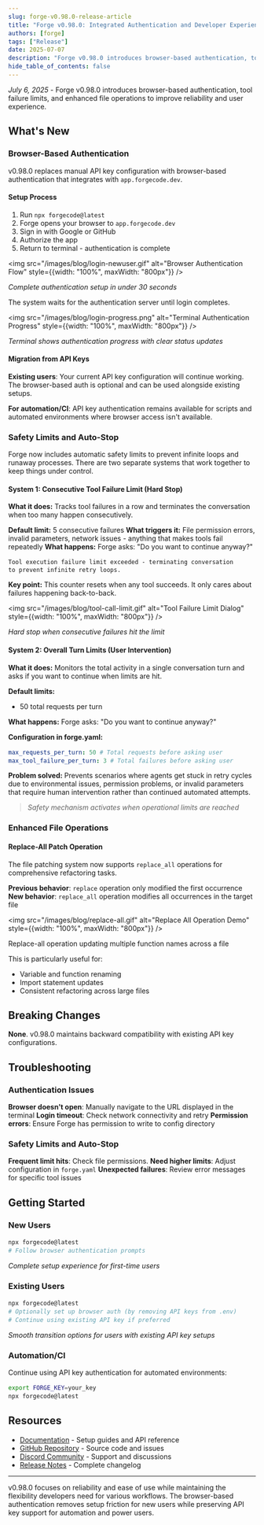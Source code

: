 ```yaml
---
slug: forge-v0.98.0-release-article
title: "Forge v0.98.0: Integrated Authentication and Developer Experience Improvements"
authors: [forge]
tags: ["Release"]
date: 2025-07-07
description: "Forge v0.98.0 introduces browser-based authentication, tool failure limits, and enhanced file operations to improve reliability and user experience."
hide_table_of_contents: false
---
```


_July 6, 2025_ - Forge v0.98.0 introduces browser-based authentication, tool failure limits, and enhanced file operations to improve reliability and user experience.

<!-- truncate -->

## What's New

### Browser-Based Authentication

v0.98.0 replaces manual API key configuration with browser-based authentication that integrates with `app.forgecode.dev`.

#### Setup Process

1. Run `npx forgecode@latest`
2. Forge opens your browser to `app.forgecode.dev`
3. Sign in with Google or GitHub
4. Authorize the app
5. Return to terminal - authentication is complete

<img src="/images/blog/login-newuser.gif" alt="Browser Authentication Flow" style={{width: "100%", maxWidth: "800px"}} />

_Complete authentication setup in under 30 seconds_

The system waits for the authentication server until login completes.

<img src="/images/blog/login-progress.png" alt="Terminal Authentication Progress" style={{width: "100%", maxWidth: "800px"}} />

_Terminal shows authentication progress with clear status updates_

#### Migration from API Keys

**Existing users**: Your current API key configuration will continue working. The browser-based auth is optional and can be used alongside existing setups.

**For automation/CI**: API key authentication remains available for scripts and automated environments where browser access isn't available.

### Safety Limits and Auto-Stop

Forge now includes automatic safety limits to prevent infinite loops and runaway processes. There are two separate systems that work together to keep things under control.

#### System 1: Consecutive Tool Failure Limit (Hard Stop)

**What it does:** Tracks tool failures in a row and terminates the conversation when too many happen consecutively.

**Default limit:** 5 consecutive failures
**What triggers it:** File permission errors, invalid parameters, network issues - anything that makes tools fail repeatedly
**What happens:** Forge asks: "Do you want to continue anyway?"

```
Tool execution failure limit exceeded - terminating conversation
to prevent infinite retry loops.
```

**Key point:** This counter resets when any tool succeeds. It only cares about failures happening back-to-back.

<img src="/images/blog/tool-call-limit.gif" alt="Tool Failure Limit Dialog" style={{width: "100%", maxWidth: "800px"}} />

_Hard stop when consecutive failures hit the limit_

#### System 2: Overall Turn Limits (User Intervention)

**What it does:** Monitors the total activity in a single conversation turn and asks if you want to continue when limits are hit.

**Default limits:**

- 50 total requests per turn

**What happens:** Forge asks: "Do you want to continue anyway?"

**Configuration in forge.yaml:**

```yaml
max_requests_per_turn: 50 # Total requests before asking user
max_tool_failure_per_turn: 3 # Total failures before asking user
```

**Problem solved:** Prevents scenarios where agents get stuck in retry cycles due to environmental issues, permission problems, or invalid parameters that require human intervention rather than continued automated attempts.

> _Safety mechanism activates when operational limits are reached_

### Enhanced File Operations

#### Replace-All Patch Operation

The file patching system now supports `replace_all` operations for comprehensive refactoring tasks.

**Previous behavior**: `replace` operation only modified the first occurrence
**New behavior**: `replace_all` operation modifies all occurrences in the target file

<img src="/images/blog/replace-all.gif" alt="Replace All Operation Demo" style={{width: "100%", maxWidth: "800px"}} />

Replace-all operation updating multiple function names across a file

This is particularly useful for:

- Variable and function renaming
- Import statement updates
- Consistent refactoring across large files

## Breaking Changes

**None**. v0.98.0 maintains backward compatibility with existing API key configurations.

## Troubleshooting

### Authentication Issues

**Browser doesn't open**: Manually navigate to the URL displayed in the terminal
**Login timeout**: Check network connectivity and retry
**Permission errors**: Ensure Forge has permission to write to config directory

### Safety Limits and Auto-Stop

**Frequent limit hits**: Check file permissions.
**Need higher limits**: Adjust configuration in `forge.yaml`
**Unexpected failures**: Review error messages for specific tool issues

## Getting Started

### New Users

```bash
npx forgecode@latest
# Follow browser authentication prompts
```

<!-- ![New User Setup Flow](screenshots/new-user-setup.gif) -->

_Complete setup experience for first-time users_

### Existing Users

```bash
npx forgecode@latest
# Optionally set up browser auth (by removing API keys from .env)
# Continue using existing API key if preferred
```

<!-- ![Existing User Migration](screenshots/existing-user-migration.png) -->

_Smooth transition options for users with existing API key setups_

### Automation/CI

Continue using API key authentication for automated environments:

```bash
export FORGE_KEY=your_key
npx forgecode@latest
```

## Resources

- [Documentation](https://forgecode.dev/docs) - Setup guides and API reference
- [GitHub Repository](https://github.com/antinomyhq/forge) - Source code and issues
- [Discord Community](https://discord.gg/kRZBPpkgwq) - Support and discussions
- [Release Notes](https://github.com/antinomyhq/forge/releases/tag/v0.98.0) - Complete changelog

---

v0.98.0 focuses on reliability and ease of use while maintaining the flexibility developers need for various workflows. The browser-based authentication removes setup friction for new users while preserving API key support for automation and power users.
